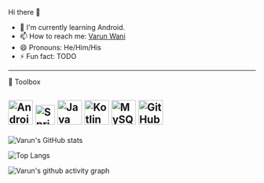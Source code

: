 Hi there 👋

<ul>
  
<li>🌱 I'm currently learning Android.</li>
<li><g-emoji class="g-emoji" alias="mailbox" fallback-src="https://github.githubassets.com/images/icons/emoji/unicode/1f4eb.png">📫</g-emoji> How to reach me: <a href="www.linkedin.com/in/varun-wani-022" rel="nofollow">Varun Wani</a></li>
<li>😄 Pronouns: He/Him/His</li>
<li>⚡ Fun fact: TODO </li>
</ul>


---
🧰 Toolbox

<img src="https://cdn.worldvectorlogo.com/logos/android-logomark.svg" alt="Android logo" width="50" height="50"/>       <img src="https://cdn.worldvectorlogo.com/logos/spring-3.svg" alt="Spring logo" width="40" height="40"/>       <img src="https://cdn.worldvectorlogo.com/logos/java-4.svg" alt="Java Logo" width="50" height="50"/>       <img src="https://cdn.worldvectorlogo.com/logos/kotlin-1.svg" alt="Kotlin logo" width="50" height="50"/>       <img src="https://cdn.worldvectorlogo.com/logos/mysql-5.svg" alt="MySQL Logo" width="50" height="50"/>       <img src="https://cdn.worldvectorlogo.com/logos/git-icon.svg" alt="GitHub Logo" width="50" height="50"/>          
---


![Varun's GitHub stats](https://github-readme-stats.vercel.app/api?username=varunwani22&show_icons=true&theme=radical)

![Top Langs](https://github-readme-stats.vercel.app/api/top-langs/?username=varunwani22&layout=compact&theme=dracula)


![Varun's github activity graph](https://activity-graph.herokuapp.com/graph?username=varunwani22&theme=dracula)

